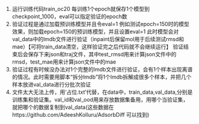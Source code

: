 1. 运行训练代码train_oc20
   每训练1个epoch就保存1个模型到checkpoint_1000，eval可以指定验证的epoch数
2. 验证过程是通过加载预训练模型并且令eval=1
   例如测试epoch=150时的模型效果，则加载epoch=150的预训练模型，并且设置eval=1
   此时模型会对val_data中的lmdb文件进行验证（inpaint后保留mol用于后续测试rmsd和mae）【可将train_data清空，这样验证完之后代码就不会继续运行】
   验证结束后会保存下来json和traj文件，其中test_rmsd用来计算json文件中的rmsd，test_mae用来计算json文件中的mae
3. 验证过程有时候没办法对1个完整的lmdb文件进行验证，会有1个样本出现离谱的情况。此时需要用脚本“拆分lmdb”将1个lmdb拆解成很多个样本，并把几个样本放进val_data进行分批次验证
4. 文件太大无法上传，用‘占位.txt’代替，在data中，train_data,val_data,分别是训练集和验证集。val_id和val_ood用来存放数据集备用，用哪个当验证集，就把哪个的数据复制到val_data(这些数据在https://github.com/AdeeshKolluru/AdsorbDiff 可以找到)
